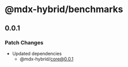 # @mdx-hybrid/benchmarks

## 0.0.1

### Patch Changes

- Updated dependencies
  - @mdx-hybrid/core@0.0.1
